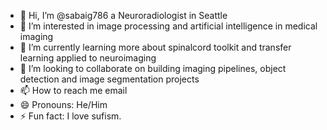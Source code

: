 - 👋 Hi, I’m @sabaig786 a Neuroradiologist in Seattle
- 👀 I’m interested in image processing and artificial intelligence in medical imaging
- 🌱 I’m currently learning more about spinalcord toolkit and transfer learning applied to neuroimaging
- 💞️ I’m looking to collaborate on building imaging pipelines, object detection and image segmentation projects
- 📫 How to reach me email
- 😄 Pronouns: He/Him
- ⚡ Fun fact: I love sufism.

<!---
sabaig786/sabaig786 is a ✨ special ✨ repository because its `README.md` (this file) appears on your GitHub profile.
You can click the Preview link to take a look at your changes.
--->
